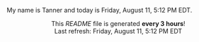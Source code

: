 My name is Tanner and today is Friday, August 11, 5:12 PM EDT.

<p align="center">This <i>README</i> file is generated <b>every 3 hours</b>!</br>Last refresh: Friday, August 11, 5:12 PM EDT<br /></p>
